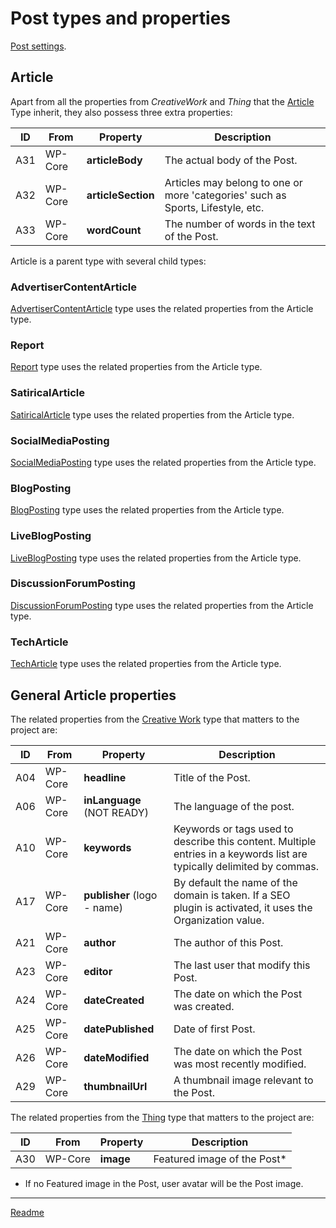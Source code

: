 # Post types and properties

[Post settings](/doc/doc-conf-post.md).

## Article

Apart from all the properties from _CreativeWork_ and _Thing_ that the [Article](https://schema.org/Article "https://schema.org/Article") Type inherit, they also possess three extra properties:

| ID  | From    | Property           | Description                                                                     |
| --- | ------- | ------------------ | ------------------------------------------------------------------------------- |
| A31 | WP-Core | **articleBody**    | The actual body of the Post.                                                    |
| A32 | WP-Core | **articleSection** | Articles may belong to one or more 'categories' such as Sports, Lifestyle, etc. |
| A33 | WP-Core | **wordCount**      | The number of words in the text of the Post.                                    |

Article is a parent type with several child types:

### AdvertiserContentArticle

[AdvertiserContentArticle](https://schema.org/AdvertiserContentArticle "https://schema.org/AdvertiserContentArticle") type uses the related properties from the Article type.

### Report

[Report](https://schema.org/Report "https://schema.org/Report") type uses the related properties from the Article type.

### SatiricalArticle

[SatiricalArticle](https://schema.org/SatiricalArticle "https://schema.org/SatiricalArticle") type uses the related properties from the Article type.

### SocialMediaPosting

[SocialMediaPosting](https://schema.org/SocialMediaPosting "https://schema.org/SocialMediaPosting") type uses the related properties from the Article type.

### BlogPosting

[BlogPosting](https://schema.org/BlogPosting "https://schema.org/BlogPosting") type uses the related properties from the Article type.

### LiveBlogPosting

[LiveBlogPosting](https://schema.org/LiveBlogPosting "https://schema.org/LiveBlogPosting") type uses the related properties from the Article type.

### DiscussionForumPosting

[DiscussionForumPosting](https://schema.org/DiscussionForumPosting "https://schema.org/DiscussionForumPosting") type uses the related properties from the Article type.

### TechArticle

[TechArticle](https://schema.org/TechArticle "https://schema.org/TechArticle") type uses the related properties from the Article type.

## General Article properties

The related properties from the [Creative Work](https://schema.org/CreativeWork "https://schema.org/CreativeWork") type that matters to the project are:

| ID  | From    | Property                    | Description                                                                                                            |
| --- | ------- | --------------------------- | ---------------------------------------------------------------------------------------------------------------------- |
| A04 | WP-Core | **headline**                | Title of the Post.                                                                                                     |
| A06 | WP-Core | **inLanguage** (NOT READY)  | The language of the post.                                                                                              |
| A10 | WP-Core | **keywords**                |	Keywords or tags used to describe this content. Multiple entries in a keywords list are typically delimited by commas. |
| A17 | WP-Core | **publisher** (logo - name) | By default the name of the domain is taken. If a SEO plugin is activated, it uses the Organization value.              |
| A21 | WP-Core | **author**                  | The author of this Post.                                                                                               |
| A23 | WP-Core | **editor**                  | The last user that modify this Post.                                                                                   |
| A24 | WP-Core | **dateCreated**             | The date on which the Post was created.                                                                                |
| A25 | WP-Core | **datePublished**           | Date of first Post.                                                                                                    |
| A26 | WP-Core | **dateModified**            | The date on which the Post was most recently modified.                                                                 |
| A29 | WP-Core | **thumbnailUrl**            | A thumbnail image relevant to the Post.                                                                                |

The related properties from the [Thing](https://schema.org/Thing "https://schema.org/Thing") type that matters to the project are:

| ID  | From    | Property | Description                  |
| --- | ------- | -------- | ---------------------------- |
| A30  | WP-Core | **image**    | Featured image of the Post*  |

* If no Featured image in the Post, user avatar will be the Post image.


---

[Readme](//Readme.md)
